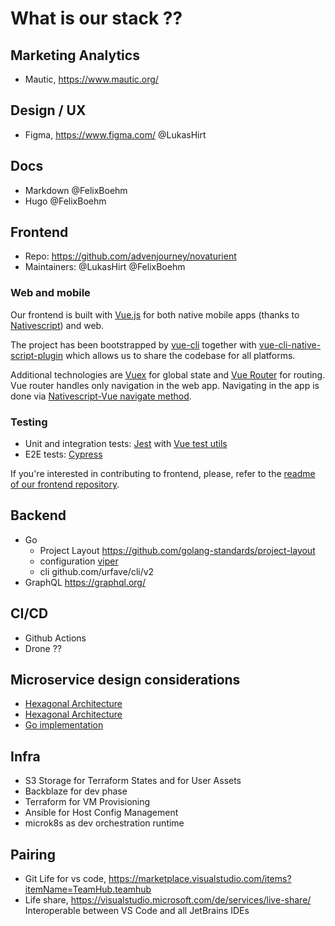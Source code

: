 # What is our stack ??

## Marketing Analytics
- Mautic, https://www.mautic.org/

## Design / UX
- Figma, https://www.figma.com/ @LukasHirt

## Docs
- Markdown @FelixBoehm
- Hugo @FelixBoehm


## Frontend
- Repo: https://github.com/advenjourney/novaturient
- Maintainers: @LukasHirt @FelixBoehm

### Web and mobile
Our frontend is built with [Vue.js](https://vuejs.org/) for both native mobile apps (thanks to [Nativescript](https://nativescript-vue.org/)) and web.

The project has been bootstrapped by [vue-cli](https://cli.vuejs.org/) together with [vue-cli-native-script-plugin](https://github.com/nativescript-vue/vue-cli-plugin-nativescript-vue) which allows us to share the codebase for all platforms.

Additional technologies are [Vuex](https://vuex.vuejs.org/) for global state and [Vue Router](https://router.vuejs.org/) for routing. Vue router handles only navigation in the web app. Navigating in the app is done via [Nativescript-Vue navigate method](https://nativescript-vue.org/en/docs/routing/manual-routing/#navigatetocomponent-options).

### Testing
- Unit and integration tests: [Jest](https://jestjs.io/) with [Vue test utils](https://vue-test-utils.vuejs.org/)
- E2E tests: [Cypress](https://www.cypress.io/)

If you're interested in contributing to frontend, please, refer to the [readme of our frontend repository](https://github.com/advenjourney/novaturient/blob/main/README.md).

## Backend
- Go
  - Project Layout https://github.com/golang-standards/project-layout
  - configuration [viper](github.com/spf13/viper)
  - cli github.com/urfave/cli/v2
- GraphQL https://graphql.org/

## CI/CD
- Github Actions
- Drone ??

## Microservice design considerations
- [Hexagonal Architecture](https://netflixtechblog.com/ready-for-changes-with-hexagonal-architecture-b315ec967749)
- [Hexagonal Architecture](https://alistair.cockburn.us/hexagonal-architecture/)
- [Go implementation](https://github.com/PacktPublishing/Learning-Functional-Programming-in-Go/tree/master/Chapter06/04_onion/src/domain)

## Infra
- S3 Storage for Terraform States and for User Assets
- Backblaze for dev phase
- Terraform for VM Provisioning
- Ansible for Host Config Management
- microk8s as dev orchestration runtime

## Pairing
- Git Life for vs code, https://marketplace.visualstudio.com/items?itemName=TeamHub.teamhub
- Life share, https://visualstudio.microsoft.com/de/services/live-share/ Interoperable between VS Code and all JetBrains IDEs
